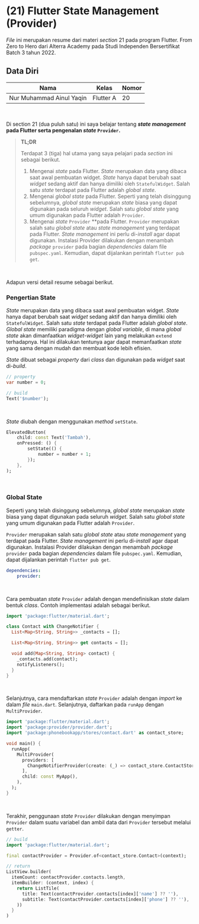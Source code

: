 # **(21) Flutter State Management (Provider)**

*File* ini merupakan resume dari materi *section* 21 pada program Flutter. From Zero to Hero dari Alterra Academy pada Studi Independen Bersertifikat Batch 3 tahun 2022.

## **Data Diri**

| Nama                     | Kelas      | Nomor      |
|--------------------------|------------|------------|
| Nur Muhammad Ainul Yaqin | Flutter A  | 20         | 

</br>

Di section 21 (dua puluh satu) ini saya belajar tentang ***state management* pada Flutter serta pengenalan *state* `Provider`.**

> **TL;DR**
> 
> Terdapat 3 (tiga) hal utama yang saya pelajari pada *section* ini sebagai berikut.
>
>1. Mengenai *state* pada Flutter. *State* merupakan data yang dibaca saat awal pembuatan widget. *State* hanya dapat berubah saat *widget* sedang aktif dan hanya dimiliki oleh `StatefulWidget`. Salah satu *state* terdapat pada Flutter adalah *global state*.
>2. Mengenai *global state* pada Flutter. Seperti yang telah disinggung sebelumnya, *global state* merupakan *state* biasa yang dapat digunakan pada seluruh *widget*. Salah satu *global state* yang umum digunakan pada Flutter adalah `Provider`. 
>3. Mengenai *state* `Provider` **pada Flutter. `Provider` merupakan salah satu *global state* atau *state management* yang terdapat pada Flutter. *State management* ini perlu di-*install* agar dapat digunakan. Instalasi Provider dilakukan dengan menambah *package* `provider` pada bagian *dependencies* dalam file `pubspec.yaml`. Kemudian, dapat dijalankan perintah `flutter pub get`.

</br>

Adapun versi detail resume sebagai berikut.

### **Pengertian State**

*State* merupakan data yang dibaca saat awal pembuatan widget. *State* hanya dapat berubah saat *widget* sedang aktif dan hanya dimiliki oleh `StatefulWidget`. Salah satu *state* terdapat pada Flutter adalah *global state*. *Global state* memiliki paradigma dengan *global variable*, di mana *global state* akan dimanfaatkan *widget*-*widget* lain yang melakukan `extend` terhadapnya. Hal ini dilakukan tentunya agar dapat memanfaatkan *state* yang sama dengan mudah dan membuat kode lebih efisien.

*State* dibuat sebagai *property* dari *class* dan digunakan pada *widget* saat di-*build*.

```dart
// property
var number = 0;

// build
Text('$number');
```

</br>


*State* diubah dengan menggunakan *method* `setState`.

```dart
ElevatedButton(
	child: const Text('Tambah'),
	onPressed: () {
		setState(() {
			number = number + 1;
		});
	},
);
```

</br>


### **Global State**

Seperti yang telah disinggung sebelumnya, *global state* merupakan *state* biasa yang dapat digunakan pada seluruh *widget*. Salah satu *global state* yang umum digunakan pada Flutter adalah `Provider`. 

`Provider` merupakan salah satu *global state* atau *state management* yang terdapat pada Flutter. *State management* ini perlu di-*install* agar dapat digunakan. Instalasi Provider dilakukan dengan menambah *package* `provider` pada bagian *dependencies* dalam file `pubspec.yaml`. Kemudian, dapat dijalankan perintah `flutter pub get`.

```yaml
dependencies:
	provider:
```

</br>


Cara pembuatan *state* `Provider` adalah dengan mendefinisikan *state* dalam bentuk *class*. Contoh implementasi adalah sebagai berikut.

```dart
import 'package:flutter/material.dart';

class Contact with ChangeNotifier {
  List<Map<String, String>> _contacts = [];

  List<Map<String, String>> get contacts = [];

  void add(Map<String, String> contact) {
    _contacts.add(contact);
    notifyListeners();
  }
}
```

</br>


Selanjutnya, cara mendaftarkan *state* `Provider` adalah dengan *import* ke dalam *file* `main.dart`. Selanjutnya, daftarkan pada `runApp` dengan `MultiProvider`.

```dart
import 'package:flutter/material.dart';
import 'package:provider/provider.dart';
import 'package:phonebookapp/stores/contact.dart' as contact_store;

void main() {
  runApp(
    MultiProvider(
      providers: [
        ChangeNotifierProvider(create: (_) => contact_store.ContactStore()),
      ],
      child: const MyApp(),
    ),
  );
}
```

</br>


Terakhir, penggunaan *state* `Provider` dilakukan dengan menyimpan `Provider` dalam suatu variabel dan ambil data dari `Provider` tersebut melalui `getter`.

```dart
// build
import 'package:flutter/material.dart';

final contactProvider = Provider.of<contact_store.Contact>(context);

// return
ListView.builder(
  itemCount: contactProvider.contacts.length,
  itemBuilder: (context, index) {
    return ListTile(
      title: Text(contactProvider.contacts[index]['name'] ?? ''),
      subtitle: Text(contactProvider.contacts[index]['phone'] ?? ''),
    ))
  }
)
```